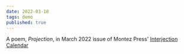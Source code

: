 ```yaml
---
date: 2022-03-10
tags: demo
published: true
---
```


A poem, *Projection*, in March 2022 issue of Montez Press' [Interjection Calendar](https://montezpress.com/catalogue/interjection-calendar/)
